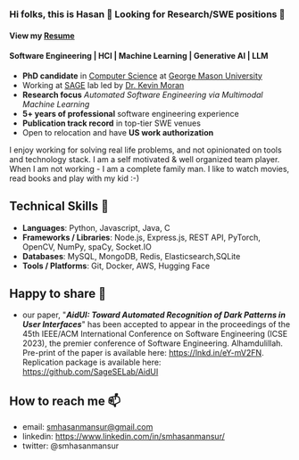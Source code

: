 <!--
**hasanmansur/hasanmansur** is a ✨ _special_ ✨ repository because its `README.md` (this file) appears on your GitHub profile.
-->
### Hi folks, this is Hasan  👋 Looking for Research/SWE positions 👋 
#### View my [Resume](https://smhasanmansur.netlify.app/uploads/resume.pdf)

#### Software Engineering | HCI | Machine Learning | Generative AI | LLM
- **PhD candidate** in [Computer Science](https://cs.gmu.edu/) at [George Mason University](https://www.gmu.edu/)
- Working at [SAGE](https://sagelab.io/) lab led by [Dr. Kevin Moran](https://www.kpmoran.com/)
- **Research focus** *Automated Software Engineering via Multimodal Machine Learning*
- **5+ years of professional** software engineering experience
- **Publication track record** in top-tier SWE venues
- Open to relocation and have **US work authorization**

<!--
- Conversant with building RESTful application backend with Node.js/Express.js in a microservices architecture
- Competent in MySQL, MongoDB, Redis, Elasticsearch, Docker
- Familiar with standard development practices like Version Control, TDD & Cloud technologies (AWS)
- Passionate about building deep learning models. Good working knowledge with PyTorch, OpenCV, NumPy, pandas, spaCy
-->

I enjoy working for solving real life problems, and not opinionated on tools and technology stack. I am a self motivated & well organized team player. When I am not working - I am a complete family man. I like to watch movies, read books and play with my kid :-)

## Technical Skills 🔭
- **Languages**: Python, Javascript, Java, C
- **Frameworks / Libraries**: Node.js, Express.js, REST API, PyTorch, OpenCV, NumPy, spaCy, Socket.IO
- **Databases**: MySQL, MongoDB, Redis, Elasticsearch,SQLite
- **Tools / Platforms**: Git, Docker, AWS, Hugging Face

## Happy to share 🔭
- our paper, "**_AidUI: Toward Automated Recognition of Dark Patterns in User Interfaces_**" has been accepted to appear in the proceedings of the 45th IEEE/ACM International Conference on Software Engineering (ICSE 2023), the premier conference of Software Engineering. Alhamdulillah. Pre-print of the paper is available here: https://lnkd.in/eY-mV2FN. Replication package is available here: https://github.com/SageSELab/AidUI

<!-- ## What I am up to right now 🔭 
- I am working on a research project **AidUI** - a novel automated approach for detecting deceptive
UI designs to protect users from designs with malicious intent, and guide the developers in complying with the ethical design principles -->

<!-- ## What I’m currently learning 🌱
- I am exploring, learning & trying to get a solid foundation in the domain of Deep Learning.  Currently, I am reading the online book [Dive into Deep Learning](https://d2l.ai/index.html). -->

<!-- Currently I am doing the Udemy course [PyTorch for Deep Learning](https://www.udemy.com/course/pytorch-for-deep-learning-with-python-bootcamp/). In parallel, -->
<!-- 
- To get myself better in the Software Architecture domain, I am currently reading the book **Microservices: From Design to Deployment** *by Chris Richardson
with Floyd Smith* -->

## How to reach me 📫
- email: smhasanmansur@gmail.com
- linkedin: https://www.linkedin.com/in/smhasanmansur/
- twitter: @smhasanmansur

<!--
Here are some ideas to get you started:
- 👯 I’m looking to collaborate on ...
- 🤔 I’m looking for help with ...
- 💬 Ask me about ...
- 😄 Pronouns: ...
- ⚡ Fun fact: ...
-->
